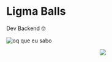 <h1>Ligma Balls</h1>
<p>Dev Backend 🤓</p>

![oq que eu sabo](https://skillicons.dev/icons?i=js,python,nodejs,git,azure,bash,mongodb)

<p align="center">
  <img src="https://github-readme-stats.vercel.app/api?username=marcos10pc&count_private=true&hide_border=true&border_radius=5&show_icons=true&theme=algolia&include_all_commits=false&bg_color=50,477bff,e047ff&text_color=ffffff&title_color=ffffff" />
</p>
